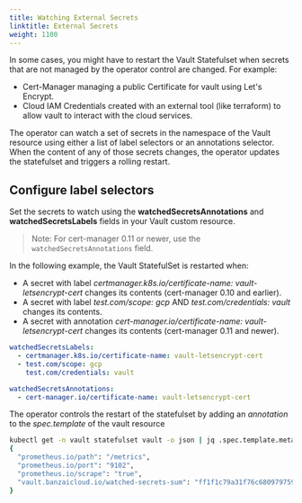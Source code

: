```yaml
---
title: Watching External Secrets
linktitle: External Secrets
weight: 1100
---
```


In some cases, you might have to restart the Vault Statefulset when secrets that are not managed by the operator control are changed. For example:

- Cert-Manager managing a public Certificate for vault using Let's Encrypt.
- Cloud IAM Credentials created with an external tool (like terraform) to allow vault to interact with the cloud services.

The operator can watch a set of secrets in the namespace of the Vault resource using either a list of label selectors or an annotations selector. When the content of any of those secrets changes, the operator updates the statefulset and triggers a rolling restart.

## Configure label selectors

Set the secrets to watch using the **watchedSecretsAnnotations** and **watchedSecretsLabels** fields in your Vault custom resource.

> Note: For cert-manager 0.11 or newer, use the `watchedSecretsAnnotations` field.

In the following example, the Vault StatefulSet is restarted when:

- A secret with label _certmanager.k8s.io/certificate-name: vault-letsencrypt-cert_ changes its contents (cert-manager 0.10 and earlier).
- A secret with label _test.com/scope: gcp_ AND _test.com/credentials: vault_ changes its contents.
- A secret with annotation _cert-manager.io/certificate-name: vault-letsencrypt-cert_ changes its contents (cert-manager 0.11 and newer).

```yaml
watchedSecretsLabels:
  - certmanager.k8s.io/certificate-name: vault-letsencrypt-cert
  - test.com/scope: gcp
    test.com/credentials: vault

watchedSecretsAnnotations:
  - cert-manager.io/certificate-name: vault-letsencrypt-cert
```

The operator controls the restart of the statefulset by adding an _annotation_ to the _spec.template_ of the vault resource

```bash
kubectl get -n vault statefulset vault -o json | jq .spec.template.metadata.annotations
{
  "prometheus.io/path": "/metrics",
  "prometheus.io/port": "9102",
  "prometheus.io/scrape": "true",
  "vault.banzaicloud.io/watched-secrets-sum": "ff1f1c79a31f76c68097975977746be9b85878f4737b8ee5a9d6ee3c5169b0ba"
}
```
